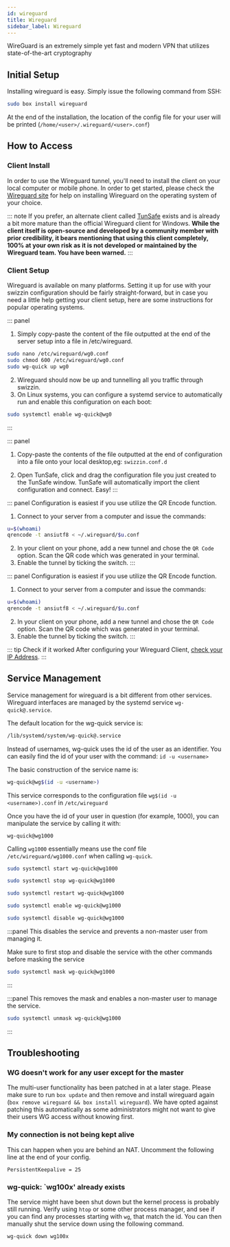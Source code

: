 ```yaml
---
id: wireguard
title: Wireguard
sidebar_label: Wireguard
---
```


WireGuard is an extremely simple yet fast and modern VPN that utilizes state-of-the-art cryptography

## Initial Setup

Installing wireguard is easy. Simply issue the following command from SSH:

```bash main
sudo box install wireguard
```

At the end of the installation, the location of the config file for your user will be printed (`/home/<user>/.wireguard/<user>.conf`)

## How to Access

### Client Install
In order to use the Wireguard tunnel, you'll need to install the client on your local computer or mobile phone. In order to get started, please check the [Wireguard site](https://www.wireguard.com/install/) for help on installing Wireguard on the operating system of your choice.

::: note
If you prefer, an alternate client called [TunSafe](https://tunsafe.com/download) exists and is already a bit more mature than the official Wireguard client for Windows. **While the client itself is open-source and developed by a community member with prior credibility, it bears mentioning that using this client completely, 100% at your own risk as it is not developed or maintained by the Wireguard team. You have been warned.**
:::

### Client Setup

Wireguard is available on many platforms. Setting it up for use with your swizzin configuration should be fairly straight-forward, but in case you need a little help getting your client setup, here are some instructions for popular operating systems.

<!--DOCUSAURUS_CODE_TABS-->
<!--Linux / OS X-->
::: panel
1. Simply copy-paste the content of the file outputted at the end of the server setup into a file in /etc/wireguard.
```bash
sudo nano /etc/wireguard/wg0.conf
sudo chmod 600 /etc/wireguard/wg0.conf
sudo wg-quick up wg0
```
2. Wireguard should now be up and tunnelling all you traffic through swizzin.
3. On Linux systems, you can configure a systemd service to automatically run and enable this configuration on each boot:
```bash
sudo systemctl enable wg-quick@wg0
```
:::
<!--Windows-->
::: panel
1. Copy-paste the contents of the file outputted at the end of configuration into a file onto your local desktop,eg: `swizzin.conf.d`

2. Open TunSafe, click and drag the configuration file you just created to the TunSafe window. TunSafe will automatically import the client configuration and connect. Easy!
:::
<!--Android-->
::: panel
Configuration is easiest if you use utilize the QR Encode function.

1. Connect to your server from a computer and issue the commands:
```bash
u=$(whoami)
qrencode -t ansiutf8 < ~/.wireguard/$u.conf
```
2. In your client on your phone, add a new tunnel and chose the `QR Code` option. Scan the QR code which was generated in your terminal.
3. Enable the tunnel by ticking the switch.
:::
<!--iOS-->
::: panel
Configuration is easiest if you use utilize the QR Encode function.

1. Connect to your server from a computer and issue the commands:
```bash
u=$(whoami)
qrencode -t ansiutf8 < ~/.wireguard/$u.conf
```
2. In your client on your phone, add a new tunnel and chose the `QR Code` option. Scan the QR code which was generated in your terminal.
3. Enable the tunnel by ticking the switch.
:::
<!--END_DOCUSAURUS_CODE_TABS-->

::: tip Check if it worked
After configuring your Wireguard Client, [check your IP Address](https://duckduckgo.com/?q=ip+address&ia=answer).
:::

## Service Management

Service management for wireguard is a bit different from other services. Wireguard interfaces are managed by the systemd service `wg-quick@.service`.

The default location for the wg-quick service is:

```bash
/lib/systemd/system/wg-quick@.service
```

Instead of usernames, wg-quick uses the id of the user as an identifier. You can easily find the id of your user with the command: `id -u <username>`

The basic construction of the service name is:

```bash
wg-quick@wg$(id -u <username>)
```

This service corresponds to the configuration file `wg$(id -u <username>).conf` in `/etc/wireguard`

Once you have the id of your user in question (for example, 1000), you can manipulate the service by calling it with:

```
wg-quick@wg1000
```

Calling `wg1000` essentially means use the conf file `/etc/wireguard/wg1000.conf` when calling `wg-quick`.


<!--DOCUSAURUS_CODE_TABS-->
<!--Start-->
```bash
sudo systemctl start wg-quick@wg1000
```
<!--Stop-->
```bash
sudo systemctl stop wg-quick@wg1000
```
<!--Restart-->
```bash
sudo systemctl restart wg-quick@wg1000
```
<!--Enable-->
```bash
sudo systemctl enable wg-quick@wg1000
```
<!--Disable-->
```bash
sudo systemctl disable wg-quick@wg1000
```
<!--Mask-->
:::panel
This disables the service and prevents a non-master user from managing it.

Make sure to first stop and disable the service with the other commands before masking the service
```bash
sudo systemctl mask wg-quick@wg1000
```
:::
<!--Unmask-->
:::panel
This removes the mask and enables a non-master user to manage the service.
```bash
sudo systemctl unmask wg-quick@wg1000
```
:::
<!--END_DOCUSAURUS_CODE_TABS-->

## Troubleshooting

### WG doesn't work for any user except for the master
The multi-user functionality has been patched in at a later stage. Please make sure to run `box update` and then remove and install wireguard again (`box remove wireguard && box install wireguard`). We have opted against patching this automatically as some administrators might not want to give their users WG access without knowing first.

### My connection is not being kept alive
This can happen when you are behind an NAT. Uncomment the following line at the end of your config. 

```plaintext
PersistentKeepalive = 25
```

### wg-quick: `wg100x' already exists
The service might have been shut down but the kernel process is probably still running. Verify using `htop` or some other process manager, and see if you can find any processes starting with `wg`, that match the id. You can then manually shut the service down using the following command.

```bash
wg-quick down wg100x
```
